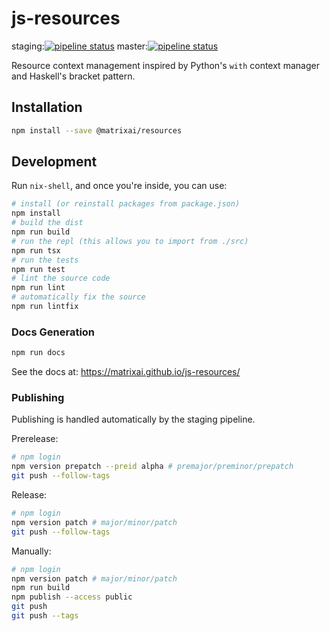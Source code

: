 # js-resources

staging:[![pipeline status](https://gitlab.com/MatrixAI/open-source/js-resources/badges/staging/pipeline.svg)](https://gitlab.com/MatrixAI/open-source/js-resources/commits/staging)
master:[![pipeline status](https://gitlab.com/MatrixAI/open-source/js-resources/badges/master/pipeline.svg)](https://gitlab.com/MatrixAI/open-source/js-resources/commits/master)

Resource context management inspired by Python's `with` context manager and Haskell's bracket pattern.

## Installation

```sh
npm install --save @matrixai/resources
```

## Development

Run `nix-shell`, and once you're inside, you can use:

```sh
# install (or reinstall packages from package.json)
npm install
# build the dist
npm run build
# run the repl (this allows you to import from ./src)
npm run tsx
# run the tests
npm run test
# lint the source code
npm run lint
# automatically fix the source
npm run lintfix
```

### Docs Generation

```sh
npm run docs
```

See the docs at: https://matrixai.github.io/js-resources/

### Publishing

Publishing is handled automatically by the staging pipeline.

Prerelease:

```sh
# npm login
npm version prepatch --preid alpha # premajor/preminor/prepatch
git push --follow-tags
```

Release:

```sh
# npm login
npm version patch # major/minor/patch
git push --follow-tags
```

Manually:

```sh
# npm login
npm version patch # major/minor/patch
npm run build
npm publish --access public
git push
git push --tags
